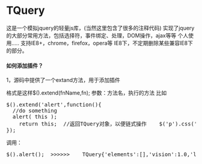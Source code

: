 # TQuery
这是一个模拟jquery的轻量js库，(当然这里包含了很多的注释代码)
实现了jquery的大部分常用方法，包括选择符，事件绑定、处理，DOM操作，ajax等等
个人使用.....
支持IE8+，chrome，firefox，opera等
IE8下，不定期删除某些兼容IE8下的部分。


<h4>如何添加插件？</h4>
<p>1，源码中提供了一个extand方法，用于添加插件<p>
格式是这样$().extend(fnName,fn);	参数：方法名，执行的方法
比如
<pre>$().extend('alert',function(){
  //do something
  alert( this );
	return this;  //返回TQuery对象，以便链式操作    $('p').css('width','500').alert().scoll()........
});
</pre>
调用：
<pre>$().alert();  >>>>>>    TQuery{'elements':[],'vision':1.0,'length':0};</pre>
